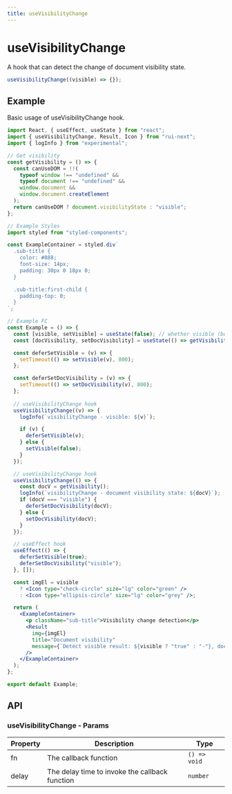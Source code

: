 ```yaml
---
title: useVisibilityChange
---
```


# useVisibilityChange

A hook that can detect the change of document visibility state.

```ts
useVisibilityChange((visible) => {});
```

## Example

Basic usage of useVisibilityChange hook.

```jsx live=local
import React, { useEffect, useState } from "react";
import { useVisibilityChange, Result, Icon } from "rui-next";
import { logInfo } from "experimental";

// Get visibility
const getVisibility = () => {
  const canUseDOM = !!(
    typeof window !== "undefined" &&
    typeof document !== "undefined" &&
    window.document &&
    window.document.createElement
  );
  return canUseDOM ? document.visibilityState : "visible";
};

// Example Styles
import styled from "styled-components";

const ExampleContainer = styled.div`
  .sub-title {
    color: #888;
    font-size: 14px;
    padding: 30px 0 18px 0;
  }

  .sub-title:first-child {
    padding-top: 0;
  }
`;

// Example FC
const Example = () => {
  const [visible, setVisible] = useState(false); // whether visible (boolean)
  const [docVisibility, setDocVisibility] = useState(() => getVisibility()); // document visibility state

  const deferSetVisible = (v) => {
    setTimeout(() => setVisible(v), 800);
  };

  const deferSetDocVisibility = (v) => {
    setTimeout(() => setDocVisibility(v), 800);
  };
  
  // useVisibilityChange hook
  useVisibilityChange((v) => {
    logInfo(`visibilityChange - visible: ${v}`);

    if (v) {
      deferSetVisible(v);
    } else {
      setVisible(false);
    }
  });

  // useVisibilityChange hook
  useVisibilityChange(() => {
    const docV = getVisibility();
    logInfo(`visibilityChange - document visibility state: ${docV}`);
    if (docV === "visible") {
      deferSetDocVisibility(docV);
    } else {
      setDocVisibility(docV);
    }
  });

  // useEffect hook
  useEffect(() => {
    deferSetVisible(true);
    deferSetDocVisibility("visible");
  }, []);

  const imgEl = visible
    ? <Icon type="check-circle" size="lg" color="green" />
    : <Icon type="ellipsis-circle" size="lg" color="grey" />;

  return (
    <ExampleContainer>
      <p className="sub-title">Visibility change detection</p>
      <Result
        img={imgEl}
        title="Document visibility"
        message={`Detect visible result: ${visible ? "true" : "-"}, document visibility state: ${docVisibility}`}
      />
    </ExampleContainer>
  );
};

export default Example;
```

## API

### useVisibilityChange - Params

| Property      | Description                                                               | Type                                                                                           |
| ------------- | ------------------------------------------------------------------------- | ---------------------------------------------------------------------------------------------- |
| fn            | The callback function                                                     | `() => void`                                                                                   |
| delay         | The delay time to invoke the callback function                            | `number`                                                                                       |
